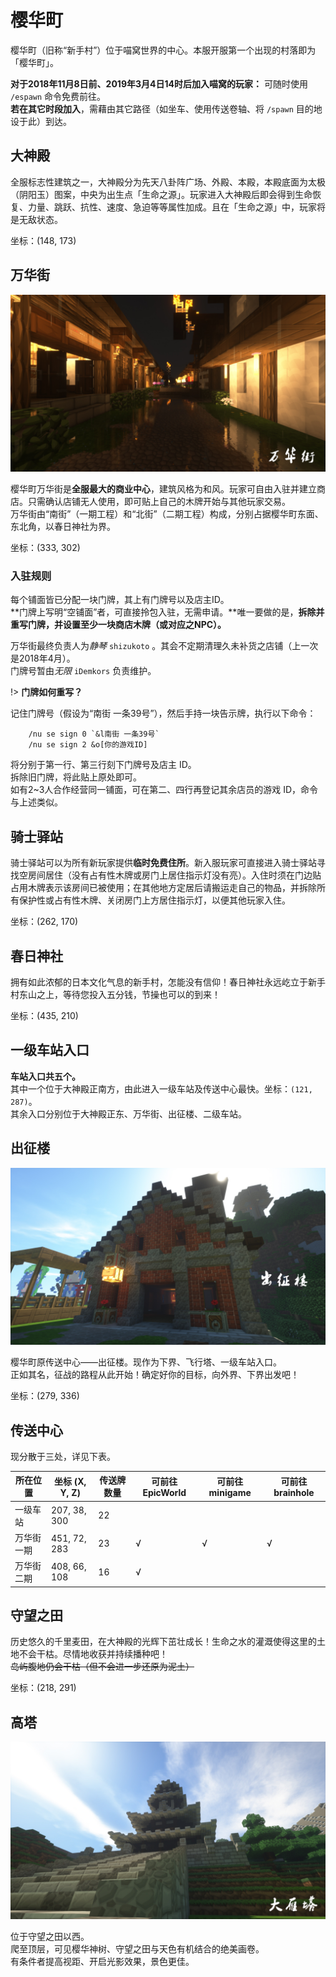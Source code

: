 # 樱华町

樱华町（旧称“新手村”）位于喵窝世界的中心。本服开服第一个出现的村落即为「樱华町」。

**对于2018年11月8日前、2019年3月4日14时后加入喵窝的玩家：** 可随时使用 `/espawn` 命令免费前往。  
**若在其它时段加入**，需藉由其它路径（如坐车、使用传送卷轴、将 `/spawn` 目的地设于此）到达。

## 大神殿

全服标志性建筑之一，大神殿分为先天八卦阵广场、外殿、本殿，本殿底面为太极（阴阳玉）图案，中央为出生点「生命之源」。玩家进入大神殿后即会得到生命恢复、力量、跳跃、抗性、速度、急迫等等属性加成。且在「生命之源」中，玩家将是无敌状态。

坐标：(148, 173)

## 万华街

![](../../assets/images/Wanhuajie-1.jpg)

樱华町万华街是**全服最大的商业中心**，建筑风格为和风。玩家可自由入驻并建立商店。只需确认店铺无人使用，即可贴上自己的木牌开始与其他玩家交易。  
万华街由“南街”（一期工程）和“北街”（二期工程）构成，分别占据樱华町东面、东北角，以春日神社为界。

坐标：(333, 302)

### 入驻规则

每个铺面皆已分配一块门牌，其上有门牌号以及店主ID。  
**门牌上写明“空铺面”者，可直接拎包入驻，无需申请。**唯一要做的是，**拆除并重写门牌，并设置至少一块商店木牌（或对应之NPC）。**

万华街最终负责人为*静琴*  `shizukoto`  。其会不定期清理久未补货之店铺（上一次是2018年4月）。  
门牌号暂由*无限*  `iDemkors`  负责维护。

!> **门牌如何重写？**

记住门牌号（假设为“南街 一条39号”），然后手持一块告示牌，执行以下命令：  
```
    /nu se sign 0 `&l南街 一条39号`
    /nu se sign 2 &o[你的游戏ID]
  ```
将分别于第一行、第三行刻下门牌号及店主 ID。  
拆除旧门牌，将此贴上原处即可。  
如有2~3人合作经营同一铺面，可在第二、四行再登记其余店员的游戏 ID，命令与上述类似。

## 骑士驿站

骑士驿站可以为所有新玩家提供**临时免费住所**。新入服玩家可直接进入骑士驿站寻找空房间居住（没有占有性木牌或房门上居住指示灯没有亮）。入住时须在门边贴占用木牌表示该房间已被使用；在其他地方定居后请搬运走自己的物品，并拆除所有保护性或占有性木牌、关闭房门上方居住指示灯，以便其他玩家入住。

坐标：(262, 170)

## 春日神社

拥有如此浓郁的日本文化气息的新手村，怎能没有信仰！春日神社永远屹立于新手村东山之上，等待您投入五分钱，节操也可以的到来！

坐标：(435, 210)

## 一级车站入口

**车站入口共五个。**    
其中一个位于大神殿正南方，由此进入一级车站及传送中心最快。坐标：`(121, 287)`。    
其余入口分别位于大神殿正东、万华街、出征楼、二级车站。

## 出征楼

![](../../assets/images/Chuzhenglou-1.jpg)

樱华町原传送中心——出征楼。现作为下界、飞行塔、一级车站入口。  
正如其名，征战的路程从此开始！确定好你的目标，向外界、下界出发吧！

坐标：(279, 336)

## 传送中心

现分散于三处，详见下表。

|**所在位置**|**坐标 (X, Y, Z)**|**传送牌数量**|**可前往EpicWorld**|**可前往minigame**|**可前往brainhole**|
|--|--|--|--|--|--|
|一级车站|207, 38, 300|22||||
|万华街一期|451, 72, 283|23|√|√|√|
|万华街二期|408, 66, 108|16|√|||

## 守望之田

历史悠久的千里麦田，在大神殿的光辉下茁壮成长！生命之水的灌溉使得这里的土地不会干枯。尽情地收获并持续播种吧！  
~~岛屿腹地仍会干枯（但不会进一步还原为泥土）~~

坐标：(218, 291)

## 高塔

![](../../assets/images/Gaota-1.jpg)

位于守望之田以西。  
爬至顶层，可见樱华神树、守望之田与天色有机结合的绝美画卷。  
有条件者提高视距、开启光影效果，景色更佳。
